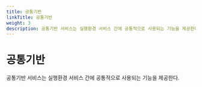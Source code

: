 ```yaml
---
title: 공통기반
linkTitle: 공통기반
weight: 3
description: 공통기반 서비스는 실행환경 서비스 간에 공통적으로 사용되는 기능을 제공한다.
---
```

# 공통기반
공통기반 서비스는 실행환경 서비스 간에 공통적으로 사용되는 기능을 제공한다.
